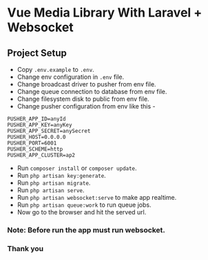 # Vue Media Library With Laravel + Websocket

## Project Setup

- Copy `.env.example` to `.env`.
- Change env configuration in `.env` file.
- Change broadcast driver to pusher from env file.
- Change queue connection to database from env file.
- Change filesystem disk to public from env file.
- Change pusher configuration from env like this -

```dotenv
PUSHER_APP_ID=anyId
PUSHER_APP_KEY=anyKey
PUSHER_APP_SECRET=anySecret
PUSHER_HOST=0.0.0.0
PUSHER_PORT=6001
PUSHER_SCHEME=http
PUSHER_APP_CLUSTER=ap2
```

- Run `composer install` or `composer update`.
- Run `php artisan key:generate`.
- Run `php artisan migrate`.
- Run `php artisan serve`.
- Run `php artisan websocket:serve` to make app realtime.
- Run `php artisan queue:work` to run queue jobs.
- Now go to the browser and hit the served url.

### Note: Before run the app must run websocket.

### Thank you
